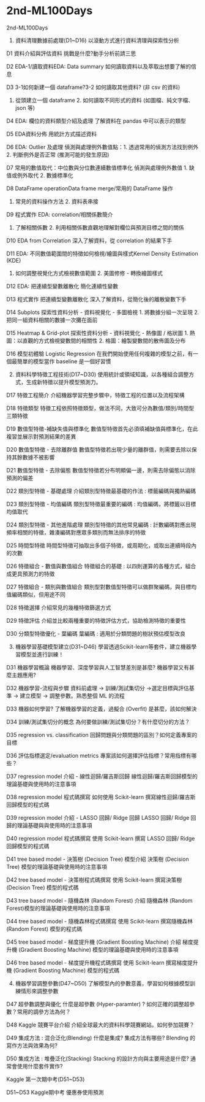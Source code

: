 # 2nd-ML100Days
2nd-ML100Days

1. 資料清理數據前處理(D1~D16)
以滾動方式進行資料清理與探索性分析

D1
資料介紹與評估資料
挑戰是什麼?動手分析前請三思

D2
EDA-1/讀取資料EDA: Data summary
如何讀取資料以及萃取出想要了解的信息

D3
3-1如何新建一個 dataframe?3-2 如何讀取其他資料? (非 csv 的資料)
1. 從頭建立一個 dataframe 2. 如何讀取不同形式的資料 (如圖檔、純文字檔、json 等)

D4
EDA: 欄位的資料類型介紹及處理
了解資料在 pandas 中可以表示的類型

D5
EDA資料分佈
用統計方式描述資料

D6
EDA: Outlier 及處理
偵測與處理例外數值點：1. 透過常用的偵測方法找到例外 2. 判斷例外是否正常 (推測可能的發生原因)

D7
常用的數值取代：中位數與分位數連續數值標準化
偵測與處理例外數值 1. 缺值或例外取代 2. 數據標準化

D8
DataFrame operationData frame merge/常用的 DataFrame 操作
1. 常見的資料操作方法 2. 資料表串接

D9
程式實作 EDA: correlation/相關係數簡介
1. 了解相關係數 2. 利用相關係數直觀地理解對欄位與預測目標之間的關係

D10
EDA from Correlation
深入了解資料，從 correlation 的結果下手

D11
EDA: 不同數值範圍間的特徵如何檢視/繪圖與樣式Kernel Density Estimation (KDE)
1. 如何調整視覺化方式檢視數值範圍 2. 美圖修修 - 轉換繪圖樣式

D12
EDA: 把連續型變數離散化
簡化連續性變數

D13
程式實作 把連續型變數離散化
深入了解資料，從簡化後的離散變數下手

D14
Subplots
探索性資料分析 - 資料視覺化 - 多圖檢視 1. 將數據分組一次呈現 2. 把同一組資料相關的數據一次攤在面前

D15
Heatmap & Grid-plot
探索性資料分析 - 資料視覺化 - 熱像圖 / 格狀圖 1. 熱圖：以直觀的方式檢視變數間的相關性 2. 格圖：繪製變數間的散佈圖及分布

D16
模型初體驗 Logistic Regression
在我們開始使用任何複雜的模型之前，有一個最簡單的模型當作 baseline 是一個好習慣

2. 資料科學特徵工程技術(D17~D30)
使用統計或領域知識，以各種組合調整方式，生成新特徵以提升模型預測力。

D17
特徵工程簡介
介紹機器學習完整步驟中，特徵工程的位置以及流程架構

D18
特徵類型
特徵工程依照特徵類型，做法不同，大致可分為數值/類別/時間型三類特徵

D19
數值型特徵-補缺失值與標準化
數值型特徵首先必須填補缺值與標準化，在此複習並展示對預測結果的差異

D20
數值型特徵 - 去除離群值
數值型特徵若出現少量的離群值，則需要去除以保持其餘數據不被影響

D21
數值型特徵 - 去除偏態
數值型特徵若分布明顯偏一邊，則需去除偏態以消除預測的偏差

D22
類別型特徵 - 基礎處理
介紹類別型特徵最基礎的作法 : 標籤編碼與獨熱編碼

D23
類別型特徵 - 均值編碼
類別型特徵最重要的編碼 : 均值編碼，將標籤以目標均值取代

D24
類別型特徵 - 其他進階處理
類別型特徵的其他常見編碼 : 計數編碼對應出現頻率相關的特徵，雜湊編碼對應眾多類別而無法排序的特徵

D25
時間型特徵
時間型特徵可抽取出多個子特徵，或周期化，或取出連續時段內的次數

D26
特徵組合 - 數值與數值組合
特徵組合的基礎 : 以四則運算的各種方式，組合成更具預測力的特徵

D27
特徵組合 - 類別與數值組合
類別型對數值型特徵可以做群聚編碼，與目標均值編碼類似，但用途不同

D28
特徵選擇
介紹常見的幾種特徵篩選方式

D29
特徵評估
介紹並比較兩種重要的特徵評估方式，協助檢測特徵的重要性

D30
分類型特徵優化 - 葉編碼
葉編碼 : 適用於分類問題的樹狀預估模型改良

3. 機器學習基礎模型建立(D31~D46)
學習透過Scikit-learn等套件，建立機器學習模型並進行訓練！

D31
機器學習概論
機器學習、深度學習與人工智慧差別是甚麼? 機器學習又有甚麼主題應用?

D32
機器學習-流程與步驟
資料前處理 -> 訓練/測試集切分 ->選定目標與評估基準 -> 建立模型 -> 調整參數。熟悉整個 ML 的流程

D33
機器如何學習?
了解機器學習的定義，過擬合 (Overfit) 是甚麼，該如何解決

D34
訓練/測試集切分的概念
為何要做訓練/測試集切分？有什麼切分的方法？

D35
regression vs. classification
回歸問題與分類問題的區別？如何定義專案的目標

D36
評估指標選定/evaluation metrics
專案該如何選擇評估指標？常用指標有哪些？

D37
regression model 介紹 - 線性迴歸/羅吉斯回歸
線性迴歸/羅吉斯回歸模型的理論基礎與使用時的注意事項

D38
regression model 程式碼撰寫
如何使用 Scikit-learn 撰寫線性迴歸/羅吉斯回歸模型的程式碼

D39
regression model 介紹 - LASSO 回歸/ Ridge 回歸
LASSO 回歸/ Ridge 回歸的理論基礎與與使用時的注意事項

D40
regression model 程式碼撰寫
使用 Scikit-learn 撰寫 LASSO 回歸/ Ridge 回歸模型的程式碼

D41
tree based model - 決策樹 (Decision Tree) 模型介紹
決策樹 (Decision Tree) 模型的理論基礎與使用時的注意事項

D42
tree based model - 決策樹程式碼撰寫
使用 Scikit-learn 撰寫決策樹 (Decision Tree) 模型的程式碼

D43
tree based model - 隨機森林 (Random Forest) 介紹
隨機森林 (Random Forest)模型的理論基礎與使用時的注意事項

D44
tree based model - 隨機森林程式碼撰寫
使用 Scikit-learn 撰寫隨機森林 (Random Forest) 模型的程式碼

D45
tree based model - 梯度提升機 (Gradient Boosting Machine) 介紹
梯度提升機 (Gradient Boosting Machine) 模型的理論基礎與使用時的注意事項

D46
tree based model - 梯度提升機程式碼撰寫
使用 Scikit-learn 撰寫梯度提升機 (Gradient Boosting Machine) 模型的程式碼

4. 機器學習調整參數(D47~D50)
了解模型內的參數意義，學習如何根據模型訓練情形來調整參數

D47
超參數調整與優化
什麼是超參數 (Hyper-paramter) ? 如何正確的調整超參數？常用的調參方法為何？

D48
Kaggle 競賽平台介紹
介紹全球最大的資料科學競賽網站。如何參加競賽？

D49
集成方法 : 混合泛化(Blending)
什麼是集成? 集成方法有哪些? Blending 的寫作方法與效果為何?

D50
集成方法 : 堆疊泛化(Stacking)
Stacking 的設計方向與主要用途是什麼? 通常會使用什麼套件實作?

Kaggle 第一次期中考(D51~D53)

D51~D53
Kaggle期中考
優惠券使用預測
